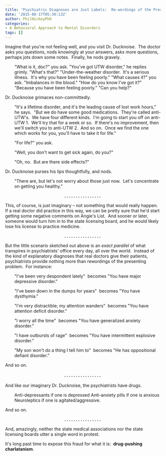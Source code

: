 ```yaml
---
title: 'Psychiatric Diagnoses are Just Labels:  Re-wordings of the Presenting Problem'
date: '2015-08-17T05:30:13Z'
author: PhilHickeyPhD
categories:
- A Behavioral Approach to Mental Disorders
tags: []
---
```


Imagine that you're not feeling well, and you visit Dr. Ducknoise.  The doctor asks you questions, nods knowingly at your answers, asks more questions, perhaps jots down some notes.  Finally, he nods gravely.
<p style="padding-left: 30px;">"What is it, doc?" you ask.
"You've got UTW disorder," he replies grimly.
"What's that?"
"Under-the-weather disorder.  It's a serious illness.  It's why you have been feeling poorly."
"What causes it?" you ask.
"Imbalances in the blood."
"How do you know I've got it?"
"Because you have been feeling poorly."
"Can you help?"</p>
Dr. Ducknoise grimaces non-committedly.
<p style="padding-left: 30px;">"It's a lifetime disorder, and it's the leading cause of lost work hours," he says.  "But we do have some good medications.  They're called anti-UTW's.  We have four different kinds.  I'm going to start you off on anti-UTW 1.  We'll try that for a week or so.  If there's no improvement, then we'll switch you to anti-UTW 2.  And so on.  Once we find the one which works for you, you'll have to take it for life."</p>
<p style="padding-left: 30px;">"For life?" you ask.</p>
<p style="padding-left: 30px;">"Well, you don't want to get sick again, do you?"</p>
<p style="padding-left: 30px;">"Oh, no.  But are there side effects?"</p>
Dr. Ducknoise purses his lips thoughtfully, and nods.
<p style="padding-left: 30px;">"There are, but let's not worry about those just now.  Let's concentrate on getting you healthy."</p>
<p style="text-align: center;"><strong>. . . . . . . . . . . . . . . .</strong><strong> </strong></p>
This, of course, is just imaginary – not something that would really happen.  If a real doctor did practice in this way, we can be pretty sure that he'd start getting some negative comments on Angie's List.  And sooner or later, someone would turn him in to the state licensing board, and he would likely lose his license to practice medicine.
<p style="text-align: center;"><strong>. . . . . . . . . . . . . . . .</strong><strong> </strong></p>
But the little scenario sketched out above is an <em>exact parallel</em> of what transpires in psychiatrists' office every day, all over the world.  Instead of the kind of explanatory diagnoses that real doctors give their patients, psychiatrists provide nothing more than rewordings of the presenting problem.  For instance:
<p style="padding-left: 30px;">"I've been very despondent lately"  becomes "You have major depressive disorder."</p>
<p style="padding-left: 30px;">"I've been down in the dumps for years"  becomes "You have dysthymia."</p>
<p style="padding-left: 30px;">"I'm very distractible; my attention wanders"  becomes "You have attention deficit disorder."</p>
<p style="padding-left: 30px;">"I worry all the time"  becomes "You have generalized anxiety disorder."</p>
<p style="padding-left: 30px;">"I have outbursts of rage"  becomes "You have intermittent explosive disorder."</p>
<p style="padding-left: 30px;">"My son won't do a thing I tell him to"  becomes "He has oppositional defiant disorder."</p>
And so on.
<p style="text-align: center;"><strong>. . . . . . . . . . . . . . . .</strong><strong style="line-height: 1.5;"> </strong></p>
And like our imaginary Dr. Ducknoise, the psychiatrists have drugs.
<p style="padding-left: 30px;">Anti-depressants if one is depressed
Anti-anxiety pills if one is anxious
Neuroleptics if one is agitated/aggressive.</p>
And so on.
<p style="text-align: center;"><strong>. . . . . . . . . . . . . . . .</strong><strong> </strong></p>
And, amazingly, neither the state medical associations nor the state licensing boards utter a single word in protest.

It's long past time to expose this fraud for what it is:  <strong>drug-pushing charlatanism</strong>.